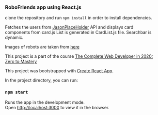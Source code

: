 ### RoboFriends app using React.js 

clone the repository and run  `npm install` in order to install dependencies.

Fetches the users from [JasonPlaceHolder](https://jsonplaceholder.typicode.com/) API and displays card components from card.js 
List is generated in CardList.js file.
Searchbar is dynamic. 

Images of robots are taken from [here](https://robohash.org/)

This project is a part of the course [The Complete Web Developer in 2020: Zero to Mastery](https://www.udemy.com/course/the-complete-web-developer-zero-to-mastery/) 

This project was bootstrapped with [Create React App](https://github.com/facebook/create-react-app).


In the project directory, you can run:

### `npm start`

Runs the app in the development mode.<br />
Open [http://localhost:3000](http://localhost:3000) to view it in the browser.
